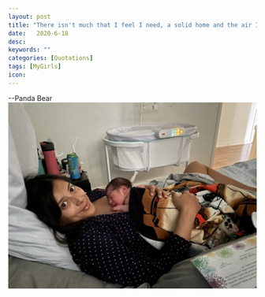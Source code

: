 ```yaml
---
layout: post
title: "There isn't much that I feel I need, a solid home and the air I breath. But with a little girl and by my spouse, I only want a proper house."
date:   2020-6-18
desc:
keywords: ""
categories: [Quotations]
tags: [MyGirls]
icon:
---
```

--Panda Bear
<br>
<img src="https://github.com/harrydurbin/harrydurbin.github.io/blob/master/_posts/img/margarita_and_simona.jpeg?raw=true" class = "img-responsive"  />
